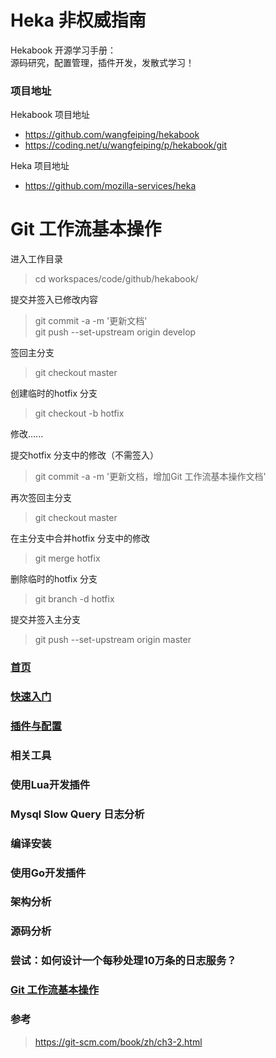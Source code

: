# Heka 非权威指南

Hekabook 开源学习手册：  
源码研究，配置管理，插件开发，发散式学习！

### 项目地址

Hekabook 项目地址

* https://github.com/wangfeiping/hekabook
* https://coding.net/u/wangfeiping/p/hekabook/git

Heka 项目地址

* https://github.com/mozilla-services/heka

# Git 工作流基本操作

进入工作目录

> cd workspaces/code/github/hekabook/

提交并签入已修改内容

> git commit -a -m '更新文档'  
> git push --set-upstream origin develop  

签回主分支

> git checkout master  

创建临时的hotfix 分支

> git checkout -b hotfix  

修改......

提交hotfix 分支中的修改（不需签入）

> git commit -a -m '更新文档，增加Git 工作流基本操作文档'  

再次签回主分支

> git checkout master  

在主分支中合并hotfix 分支中的修改

> git merge hotfix  

删除临时的hotfix 分支

> git branch -d hotfix  

提交并签入主分支

> git push --set-upstream origin master  

### [首页](../README.md "首页")  
### [快速入门](./getting_started.md "快速入门")  
### [插件与配置](./plugins.md "插件与配置")  
### 相关工具  
### 使用Lua开发插件  
### Mysql Slow Query 日志分析  
### 编译安装  
### 使用Go开发插件  
### 架构分析  
### 源码分析  
### 尝试：如何设计一个每秒处理10万条的日志服务？  
### [Git 工作流基本操作](./git_workflow.md "Git 工作流基本操作")  

### 参考

> https://git-scm.com/book/zh/ch3-2.html  

